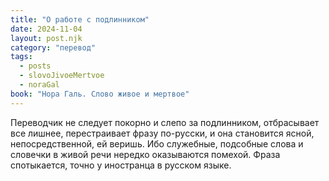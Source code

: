 ```yaml
---
title: "О работе с подлинником"
date: 2024-11-04
layout: post.njk
category: "перевод"
tags:
  - posts
  - slovoJivoeMertvoe
  - noraGal
book: "Нора Галь. Слово живое и мертвое"
---
```


Переводчик не следует покорно и слепо за подлинником, отбрасывает все лишнее, перестраивает фразу по-русски, и она становится ясной, непосредственной, ей веришь. Ибо служебные, подсобные слова и словечки в живой речи нередко оказываются помехой. Фраза спотыкается, точно у иностранца в русском языке. 